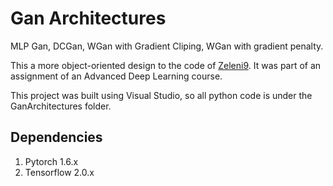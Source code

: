 # Gan Architectures

MLP Gan, DCGan, WGan with Gradient Cliping, WGan with gradient penalty.

This a more object-oriented design to the code of [Zeleni9](https://github.com/Zeleni9/pytorch-wgan).
It was part of an assignment of an Advanced Deep Learning course.

This project was built using Visual Studio, so all python code is under the GanArchitectures folder.

## Dependencies
1. Pytorch 1.6.x
2. Tensorflow 2.0.x